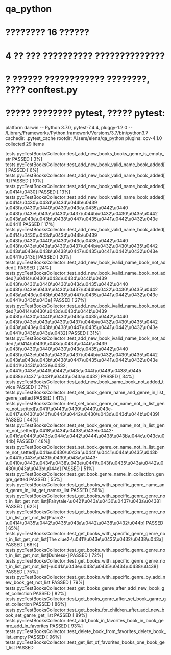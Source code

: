 # qa_python
# ???????? 16 ??????
# 4 ?? ??? ?????????? ??????????????
# ? ?????? ???????????? ????????, ???? conftest.py
# ????? ???????? pytest, ????? pytest:
platform darwin -- Python 3.7.0, pytest-7.4.4, pluggy-1.2.0 -- /Library/Frameworks/Python.framework/Versions/3.7/bin/python3.7
cachedir: .pytest_cache
rootdir: /Users/elena/qa_python
plugins: cov-4.1.0
collected 29 items

tests.py::TestBooksCollector::test_add_new_books_books_genre_is_empty_str PASSED                                                                                                          [  3%]
tests.py::TestBooksCollector::test_add_new_book_valid_name_book_added[ ] PASSED                                                                                                           [  6%]
tests.py::TestBooksCollector::test_add_new_book_valid_name_book_added[R] PASSED                                                                                                           [ 10%]
tests.py::TestBooksCollector::test_add_new_book_valid_name_book_added[\u0414\u0430] PASSED                                                                                                [ 13%]
tests.py::TestBooksCollector::test_add_new_book_valid_name_book_added[\u0414\u0430\u043d\u043d\u044b\u0439 \u043f\u0430\u0440\u0430\u043c\u0435\u0442\u0440 \u043f\u043e\u043a\u0430\u0437\u044b\u0432\u0430\u0435\u0442 \u043a\u043e\u043b\u0438\u0447\u0435\u0441\u0442\u0432\u043e \u0441] PASSED [ 17%]
tests.py::TestBooksCollector::test_add_new_book_valid_name_book_added[\u0414\u0430\u043d\u043d\u044b\u0439 \u043f\u0430\u0440\u0430\u043c\u0435\u0442\u0440 \u043f\u043e\u043a\u0430\u0437\u044b\u0432\u0430\u0435\u0442 \u043a\u043e\u043b\u0438\u0447\u0435\u0441\u0442\u0432\u043e \u0441\u043b] PASSED [ 20%]
tests.py::TestBooksCollector::test_add_new_book_ivalid_name_book_not_added[] PASSED                                                                                                       [ 24%]
tests.py::TestBooksCollector::test_add_new_book_ivalid_name_book_not_added[\u0414\u0430\u043d\u043d\u044b\u0439 \u043f\u0430\u0440\u0430\u043c\u0435\u0442\u0440 \u043f\u043e\u043a\u0430\u0437\u044b\u0432\u0430\u0435\u0442 \u043a\u043e\u043b\u0438\u0447\u0435\u0441\u0442\u0432\u043e \u0441\u043b\u043e] PASSED [ 27%]
tests.py::TestBooksCollector::test_add_new_book_ivalid_name_book_not_added[\u0414\u0430\u043d\u043d\u044b\u0439 \u043f\u0430\u0440\u0430\u043c\u0435\u0442\u0440 \u043f\u043e\u043a\u0430\u0437\u044b\u0432\u0430\u0435\u0442 \u043a\u043e\u043b\u0438\u0447\u0435\u0441\u0442\u0432\u043e \u0441\u043b\u043e\u0432] PASSED [ 31%]
tests.py::TestBooksCollector::test_add_new_book_ivalid_name_book_not_added[\u0414\u0430\u043d\u043d\u044b\u0439 \u043f\u0430\u0440\u0430\u043c\u0435\u0442\u0440 \u043f\u043e\u043a\u0430\u0437\u044b\u0432\u0430\u0435\u0442 \u043a\u043e\u043b\u0438\u0447\u0435\u0441\u0442\u0432\u043e \u0441\u043b\u043e\u0432, \u0441\u043e\u0441\u0442\u043e\u044f\u0449\u0438\u0445 \u0438\u0437 \u0431\u0443\u043a\u0432] PASSED [ 34%]
tests.py::TestBooksCollector::test_add_new_book_same_book_not_added_twice PASSED                                                                                                          [ 37%]
tests.py::TestBooksCollector::test_set_book_genre_name_and_genre_in_list_genre_setted PASSED                                                                                              [ 41%]
tests.py::TestBooksCollector::test_set_book_genre_or_name_not_in_list_genre_not_setted[\u041f\u0443\u0430\u0440\u043e-\u0417\u0430\u043f\u0443\u0442\u0430\u043d\u043d\u044b\u0439] PASSED [ 44%]
tests.py::TestBooksCollector::test_set_book_genre_or_name_not_in_list_genre_not_setted[\u0418\u0434\u0438\u043e\u0442-\u041c\u0443\u043b\u044c\u0442\u0444\u0438\u043b\u044c\u043c\u044b] PASSED [ 48%]
tests.py::TestBooksCollector::test_set_book_genre_or_name_not_in_list_genre_not_setted[\u041a\u0430\u043a \u044f \u0441\u044a\u0435\u043b \u0441\u043e\u0431\u0430\u043a\u0443-\u0410\u0443\u0434\u0438\u043e\u0441\u043f\u0435\u043a\u0442\u0430\u043a\u043b\u044c] PASSED [ 51%]
tests.py::TestBooksCollector::test_get_book_genre_name_in_collection_gengre_getted PASSED                                                                                                 [ 55%]
tests.py::TestBooksCollector::test_get_books_with_specific_genre_name_and_genre_in_list_get_names_list PASSED                                                                             [ 58%]
tests.py::TestBooksCollector::test_get_books_with_specific_genre_genre_not_in_list_get_not_list[Fairytale-\u0421\u043a\u0430\u0437\u043a\u0438] PASSED                                    [ 62%]
tests.py::TestBooksCollector::test_get_books_with_specific_genre_genre_not_in_list_get_not_list[Puaro2-\u0414\u0435\u0442\u0435\u043a\u0442\u0438\u0432\u044b] PASSED                     [ 65%]
tests.py::TestBooksCollector::test_get_books_with_specific_genre_genre_not_in_list_get_not_list[The clue2-\u0411\u043e\u0435\u0432\u0438\u043a] PASSED                                    [ 68%]
tests.py::TestBooksCollector::test_get_books_with_specific_genre_genre_not_in_list_get_not_list[Duhless-] PASSED                                                                          [ 72%]
tests.py::TestBooksCollector::test_get_books_with_specific_genre_genre_not_in_list_get_not_list[-\u041a\u043e\u043c\u0435\u0434\u0438\u0438] PASSED                                       [ 75%]
tests.py::TestBooksCollector::test_get_books_with_specific_genre_by_add_new_book_get_not_list PASSED                                                                                      [ 79%]
tests.py::TestBooksCollector::test_get_books_genre_after_add_new_book_get_collection PASSED                                                                                               [ 82%]
tests.py::TestBooksCollector::test_get_books_genre_after_set_book_ganre_get_collection PASSED                                                                                             [ 86%]
tests.py::TestBooksCollector::test_get_books_for_children_after_add_new_book_set_ganre_get_list PASSED                                                                                    [ 89%]
tests.py::TestBooksCollector::test_add_book_in_favorites_book_in_book_genre_add_in_favorites PASSED                                                                                       [ 93%]
tests.py::TestBooksCollector::test_delete_book_from_favorites_delete_book_list_empty PASSED                                                                                               [ 96%]
tests.py::TestBooksCollector::test_get_list_of_favorites_books_one_book_get_list PASSED
